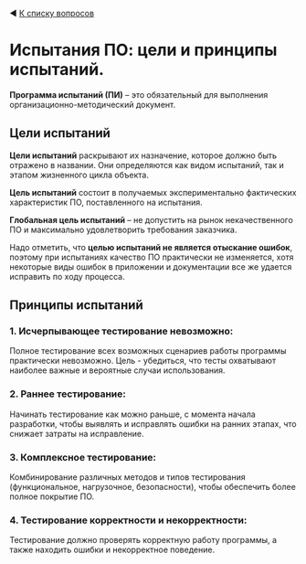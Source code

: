 ◀ [К списку вопросов](../README.md)

# Испытания ПО: цели и принципы испытаний.

**Программа испытаний (ПИ)** – это обязательный для выполнения организационно-методический документ.

## Цели испытаний

**Цели испытаний** раскрывают их назначение, которое должно быть отражено в названии. Они определяются как видом испытаний, так и этапом жизненного цикла объекта.

**Цель испытаний** состоит в получаемых экспериментально фактических характеристик ПО, поставленного на испытания.

**Глобальная цель испытаний** – не допустить на рынок некачественного ПО и максимально удовлетворить требования заказчика. 

Надо отметить, что **целью испытаний не является отыскание ошибок**, поэтому при испытаниях качество ПО практически не изменяется, хотя некоторые виды ошибок в приложении и документации все же удается исправить по ходу процесса.

## Принципы испытаний

### 1. Исчерпывающее тестирование невозможно:

Полное тестирование всех возможных сценариев работы программы практически невозможно. Цель - убедиться, что тесты охватывают наиболее важные и вероятные случаи использования.

### 2. Раннее тестирование:

Начинать тестирование как можно раньше, с момента начала разработки, чтобы выявлять и исправлять ошибки на ранних этапах, что снижает затраты на исправление.

### 3. Комплексное тестирование:

Комбинирование различных методов и типов тестирования (функциональное, нагрузочное, безопасности), чтобы обеспечить более полное покрытие ПО.

### 4. Тестирование корректности и некорректности:

Тестирование должно проверять корректную работу программы, а также находить ошибки и некорректное поведение.
